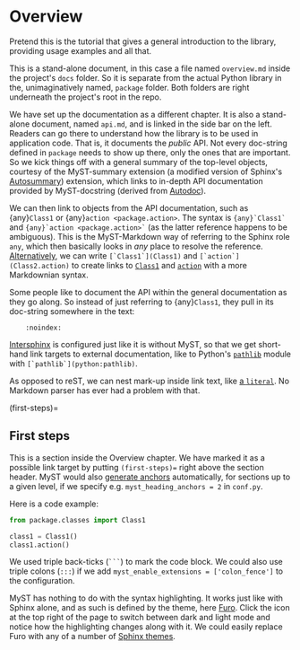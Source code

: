 ﻿# Overview

Pretend this is the tutorial that gives a general introduction to the
library, providing usage examples and all that.

This is a stand-alone document, in this case a file named `overview.md`
inside the project's `docs` folder. So it is separate from the actual
Python library in the, unimaginatively named, `package` folder. Both
folders are right underneath the project's root in the repo.

We have set up the [](api.md) documentation as a different chapter. It
is also a stand-alone document, named `api.md`, and is linked in the
side bar on the left. Readers can go there to understand how the library
is to be used in application code. That is, it documents the *public*
API. Not every doc-string defined in `package` needs to show up there,
only the ones that are important. So we kick things off with a general
summary of the top-level objects, courtesy of the MyST-summary extension
(a modified version of Sphinx's [Autosummary]) extension, which links to
in-depth API documentation provided by MyST-docstring (derived from
[Autodoc]).

We can then link to objects from the API documentation, such as
{any}`Class1` or {any}`action <package.action>`. The syntax is
`` {any}`Class1` `` and `` {any}`action <package.action>` `` (as the
latter reference happens to be ambiguous). This is the MyST-Markdown way
of referring to the Sphinx role `any`, which then basically looks in
*any* place to resolve the reference. [Alternatively][myst_autodoc], we
can write ``[`Class1`](Class1)`` and ``[`action`](Class2.action)`` to
create links to [`Class1`](Class1) and [`action`](Class2.action) with
a more Markdownian syntax.

Some people like to document the API within the general documentation
as they go along. So instead of just referring to {any}`Class1`, they
pull in its doc-string somewhere in the text:

```{autoclass} package.classes.Class1
    :noindex:
```

[Intersphinx] is configured just like it is without MyST, so that we
get short-hand link targets to external documentation, like to Python's
[`pathlib`](python:pathlib) module with ``[`pathlib`](python:pathlib)``.

As opposed to reST, we can nest mark-up inside link text, like [a
`literal`](https://example.org). No Markdown parser has ever had a
problem with that.


(first-steps)=
## First steps

This is a section inside the Overview chapter. We have marked it as
a possible link target by putting `(first-steps)=` right above the
section header. MyST would also [generate anchors][autoanchors]
automatically, for sections up to a given level, if we specify e.g.
`myst_heading_anchors = 2` in `conf.py`.

Here is a code example:
```python
from package.classes import Class1

class1 = Class1()
class1.action()
```

We used triple back-ticks (` ``` `) to mark the code block. We could
also use triple colons (`:::`) if we add `myst_enable_extensions =
['colon_fence']` to the configuration.

MyST has nothing to do with the syntax highlighting. It works just like
with Sphinx alone, and as such is defined by the theme, here [Furo].
Click the icon at the top right of the page to switch between dark and
light mode and notice how the highlighting changes along with it. We
could easily replace Furo with any of a number of [Sphinx themes][themes].

[Autodoc]:      https://www.sphinx-doc.org/en/master/usage/extensions/autodoc.html
[Autosummary]:  https://www.sphinx-doc.org/en/master/usage/extensions/autosummary.html
[myst_autodoc]: https://myst-parser.readthedocs.io/en/latest/sphinx/use.html#use-sphinx-ext-autodoc-in-markdown-files
[Intersphinx]:  https://www.sphinx-doc.org/en/master/usage/extensions/intersphinx.html
[autoanchors]:  https://myst-parser.readthedocs.io/en/latest/syntax/optional.html#auto-generated-header-anchors
[Furo]:         https://pradyunsg.me/furo
[themes]:       https://sphinx-themes.org
